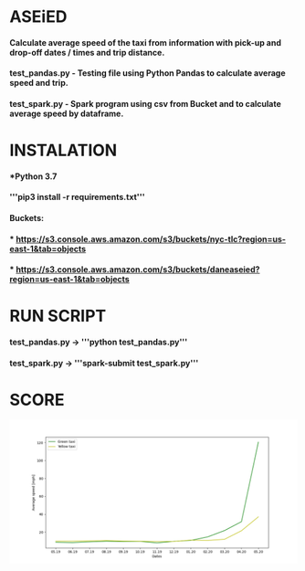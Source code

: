 # ASEiED 

#### Calculate average speed of the taxi from information with pick-up and drop-off dates / times and trip distance.
#### test_pandas.py - Testing file using Python Pandas to calculate average speed and trip.
#### test_spark.py - Spark program using csv from Bucket and to calculate average speed by dataframe.

# INSTALATION

#### *Python 3.7

#### '''pip3 install -r requirements.txt'''
#### Buckets: 
#### * https://s3.console.aws.amazon.com/s3/buckets/nyc-tlc?region=us-east-1&tab=objects
#### * https://s3.console.aws.amazon.com/s3/buckets/daneaseied?region=us-east-1&tab=objects

# RUN SCRIPT

#### test_pandas.py -> '''python test_pandas.py'''
#### test_spark.py -> '''spark-submit test_spark.py'''

# SCORE

![alt text](https://github.com/kbudukiewicz/ASEiED_project/blob/main/Wykres_dane_wyjsciowe.png?raw=true)
